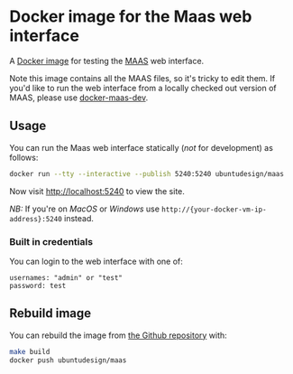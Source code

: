 Docker image for the Maas web interface
===

A [Docker image](https://hub.docker.com/u/ubuntudesign/maas) for testing the [MAAS](https://launchpad.net/maas) web interface.

Note this image contains all the MAAS files, so it's tricky to edit them. If you'd like to run the web interface from a locally checked out version of MAAS, please use [docker-maas-dev](https://github.com/ubuntudesign/docker-maas-dev).

Usage
---

You can run the Maas web interface statically (*not* for development) as follows:

``` bash
docker run --tty --interactive --publish 5240:5240 ubuntudesign/maas
```
  
Now visit <http://localhost:5240> to view the site.

*NB:* If you're on *MacOS* or *Windows* use `http://{your-docker-vm-ip-address}:5240` instead.

### Built in credentials

You can login to the web interface with one of:

    usernames: "admin" or "test"
    password: test

Rebuild image
---

You can rebuild the image from [the Github repository](https://github.com/ubuntudesign/docker-maas) with:

``` bash
make build
docker push ubuntudesign/maas
```
